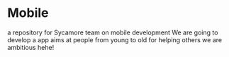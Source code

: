 # Mobile
a repository for Sycamore team on mobile development
We are going to develop a app aims at people from young to old
for helping others 
we are ambitious hehe!
